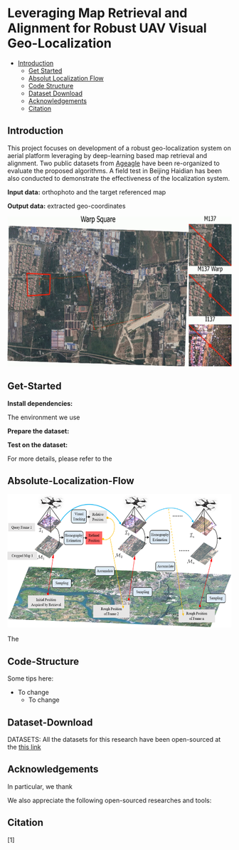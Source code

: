 # Leveraging Map Retrieval and Alignment for Robust UAV Visual Geo-Localization

* [Introduction](##Introduction)
  * [Get Started](##Get-Started)
  * [Absolut Localization Flow](##Absolut-Localization-Flow)
  * [Code Structure](##Code-Structure)
  * [Dataset Download](##Dataset-Download)
  * [Acknowledgements](##Acknowledgements)
  * [Citation](##Citation)

## Introduction

This project focuses on development of a robust geo-localization system on aerial platform leveraging by deep-learning based map retrieval and alignment. 
Two public datasets from [Ageagle](https://ageagle.com/resources/?filter_by=data-set) have been re-organized  to evaluate the proposed algorithms.
A field test in Beijing Haidian has been also conducted to demonstrate the effectiveness of the localization system.	

**Input data:** orthophoto and the target referenced map

**Output data:** extracted geo-coordinates

<p align="center">
  <img width="600" height="338" src="asset/flight_example_in_field_test.gif">
</p>


## Get-Started

**Install dependencies:**

The environment we use 

**Prepare the dataset:**	

**Test on the dataset:**

For more details, please refer to the 

## Absolute-Localization-Flow

<p align="center">
  <img width="600" height="300" src="asset/architecture_for_loc.png">
</p>

The 

## Code-Structure

Some tips here:

* To change 
  * To change

## Dataset-Download

DATASETS: All the datasets for this research have been open-sourced at the [this link](https://cloud.tsinghua.edu.cn/d/149b03e8c78948e5b8bb/)

## Acknowledgements

In particular, we thank 

We also appreciate the following open-sourced researches and  tools:

## Citation

[1] 
